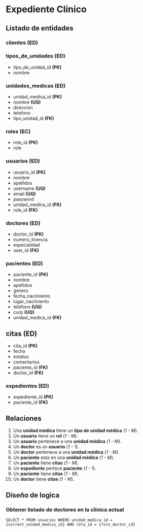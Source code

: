 # Expediente Clínico

## Listado de entidades

### clientes **(ED)**

### tipos_de_unidades **(ED)**
- tipo_de_unidad_id **(PK)**
- nombre 

### unidades_medicas **(ED)**
- unidad_medica_id **(PK)**
- nombre **(UQ)**
- direccion
- telefono
- tipo_unidad_id **(FK)**

### roles **(EC)**
- role_id **(PK)**
- role

### usuarios **(ED)**
- usuario_id **(PK)**
- nombre
- apellidos
- username **(UQ)**
- email **(UQ)**
- password
- unidad_medica_id **(FK)**
- role_id **(FK)**

### doctores **(ED)**
- doctor_id **(PK)**
- numero_licencia
- especialidad
- user_id **(FK)**
<!-- - unidad_medica_id **(FK)** -->

### pacientes **(ED)**
- paciente_id **(PK)**
- nombre
- apellidos
- genero
- fecha_nacimiento
- lugar_nacimiento
- telefono **(UQ)**
- curp **(UQ)**
- unidad_medica_id **(FK)**

## citas **(ED)**
- cita_id **(PK)**
- fecha
- estatus
- comentarios
- paciente_id **(FK)**
- doctor_id **(FK)**

### expedientes **(ED)**
- expediente_id **(PK)**
- paciente_id **(FK)**

## Relaciones

1. Una **unidad médica** tiene un **tipo de unidad médica** (_1 - M_).
1. Un **usuario** tiene un **rol** (_1 - M_).
1. Un **usuario** pertenece a una **unidad médica** (_1 - M_).
1. Un **doctor** es un **usuario** (_1 - 1_).
1. Un **doctor** pertenece a una **unidad médica** (_1 - M_).
1. Un **paciente** esta en una **unidad médica** (_1 - M_).
1. Un **paciente** tiene **citas** (_1 - M_).
1. Un **expediente** pertece **paciente** (_1 - 1_).
1. Un **paciente** tiene **citas** (_1 - M_).
1. Un **doctor** tiene **citas** (_1 - M_).


## Diseño de logica

### Obtener listado de doctores en la clínica actual

``` 
SELECT * FROM usuarios WHERE unidad_medica_id = {current_unidad_medica_id} AND role_id = {role_doctor_id}
```



<!-- Table tipos_de_unidades {
  id int [primary key]
  nombre varchar
}

Table unidades_medicas {
  id int [primary key]
  nombre varchar
  direccion varchar
  telefono int
  tipo_unidad_id int [ref: > tipos_de_unidades.id]
}

Table roles {
  id int [primary key]
  role varchar
}

Table usuarios {
  id int [primary key]
  nombre varchar
  apellidos varchar
  username varchar [unique]
  email varchar [unique] 
  password varchar
  unidad_medica_id int [ref: > unidades_medicas.id]
  role_id int [ref: > roles.id]
}

Table doctores {
  id int [primary key]
  numero_licencia int 
  especialidad varchar
  user_id int [ref: - usuarios.id]
}

Table pacientes {
  id int [primary key]
  nombre varchar
  apellidos varchar
  genero varchar
  fecha_nacimiento date
  lugar_nacimiento varchar
  telefono int [unique]
  curp varchar [unique]
  unidad_medica_id int [ref: > unidades_medicas.id]
}

table citas {
cita_id int [primary key]
fecha date
estatus varchar
comentarios text
paciente_id int [ref: > pacientes.id]
}

table expedientes {
expediente_id int [primary key]
paciente_id int [ref: - pacientes.id]
} -->
